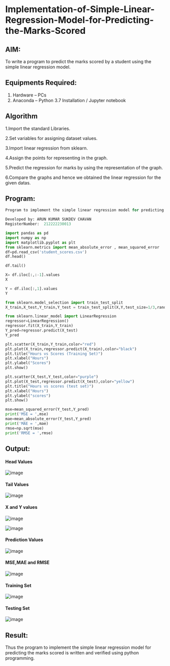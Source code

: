 # Implementation-of-Simple-Linear-Regression-Model-for-Predicting-the-Marks-Scored

## AIM:
To write a program to predict the marks scored by a student using the simple linear regression model.

## Equipments Required:
1. Hardware – PCs
2. Anaconda – Python 3.7 Installation / Jupyter notebook

## Algorithm

1.Import the standard Libraries.

2.Set variables for assigning dataset values.

3.Import linear regression from sklearn.

4.Assign the points for representing in the graph.

5.Predict the regression for marks by using the representation of the graph.

6.Compare the graphs and hence we obtained the linear regression for the given datas.

## Program:

```python
Program to implement the simple linear regression model for predicting the marks scored.

Developed by: ARUN KUMAR SUKDEV CHAVAN
RegisterNumber:  212222230013
```

```python
import pandas as pd
import numpy as np
import matplotlib.pyplot as plt
from sklearn.metrics import mean_absolute_error , mean_squared_error
df=pd.read_csv('student_scores.csv')
df.head()
```

```python
df.tail()
```

```python
X= df.iloc[:,:-1].values
X
```

```python
Y = df.iloc[:,1].values
Y
```

```python
from sklearn.model_selection import train_test_split
X_train,X_test,Y_train,Y_test = train_test_split(X,Y,test_size=1/3,random_state=0)
```

```python
from sklearn.linear_model import LinearRegression
regressor=LinearRegression()
regressor.fit(X_train,Y_train)
Y_pred=regressor.predict(X_test)
Y_pred
```

```python
plt.scatter(X_train,Y_train,color="red")
plt.plot(X_train,regressor.predict(X_train),color="black")
plt.title("Hours vs Scores (Training Set)")
plt.xlabel("Hours")
plt.ylabel("Scores")
plt.show()
```

```python
plt.scatter(X_test,Y_test,color="purple")
plt.plot(X_test,regressor.predict(X_test),color="yellow")
plt.title("Hours vs scores (test set)")
plt.xlabel("Hours")
plt.ylabel("scores")
plt.show()
```

```python
mse=mean_squared_error(Y_test,Y_pred)
print('MSE = ',mse)
mae=mean_absolute_error(Y_test,Y_pred)
print('MAE = ',mae)
rmse=np.sqrt(mse)
print('RMSE = ',rmse)
```

## Output:

#### Head Values
![image](https://github.com/Leann4468/Implementation-of-Simple-Linear-Regression-Model-for-Predicting-the-Marks-Scored/assets/121165979/da3a72b5-ca2e-4e21-b29c-8b7a4760b339)


#### Tail Values
![image](https://github.com/Leann4468/Implementation-of-Simple-Linear-Regression-Model-for-Predicting-the-Marks-Scored/assets/121165979/bce0af5b-b551-48e7-8855-bfe729b73426)


#### X and Y values
![image](https://github.com/Leann4468/Implementation-of-Simple-Linear-Regression-Model-for-Predicting-the-Marks-Scored/assets/121165979/61bd07bb-344b-4942-928d-919ee370c373)

![image](https://github.com/Leann4468/Implementation-of-Simple-Linear-Regression-Model-for-Predicting-the-Marks-Scored/assets/121165979/d3852f8a-adb0-41c6-96fb-b23940a9c13f)

####  Prediction Values
![image](https://github.com/Leann4468/Implementation-of-Simple-Linear-Regression-Model-for-Predicting-the-Marks-Scored/assets/121165979/d0680239-c010-4022-8a5b-263237e8362c)


#### MSE,MAE and RMSE
![image](https://github.com/Leann4468/Implementation-of-Simple-Linear-Regression-Model-for-Predicting-the-Marks-Scored/assets/121165979/c045d1e1-edb1-471e-a6eb-1b99568c9fdc)


#### Training Set
![image](https://github.com/Leann4468/Implementation-of-Simple-Linear-Regression-Model-for-Predicting-the-Marks-Scored/assets/121165979/003fafd5-5230-4268-9f42-8777dbf6181f)


#### Testing Set
![image](https://github.com/Leann4468/Implementation-of-Simple-Linear-Regression-Model-for-Predicting-the-Marks-Scored/assets/121165979/54dc3f5e-a157-4740-ad2e-b36bf9591282)


## Result:
Thus the program to implement the simple linear regression model for predicting the marks scored is written and verified using python programming.
